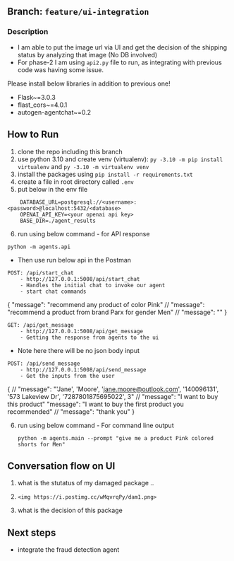 ## Branch: `feature/ui-integration`

### Description

- I am able to put the image url via UI and get the decision of the shipping status by analyzing that image (No DB involved)
- For phase-2 I am using `api2.py` file to run, as integrating with previous code was having some issue.

Please install below libraries in addition to previous one!

- Flask~=3.0.3
- flast_cors~=4.0.1
- autogen-agentchat~=0.2

## How to Run

1. clone the repo including this branch
2. use python 3.10 and create venv (virtualenv): `py -3.10 -m pip install virtualenv` and `py -3.10 -m virtualenv venv`
3. install the packages using `pip install -r requirements.txt`
4. create a file in root directory called `.env`
5. put below in the env file

```
	DATABASE_URL=postgresql://<username>:<password>@localhost:5432/<database>
	OPENAI_API_KEY=<your openai api key>
	BASE_DIR=./agent_results

```

6. run using below command - for API response

`python -m agents.api`

- Then use run below api in the Postman

```
POST: /api/start_chat
	- http://127.0.0.1:5008/api/start_chat
	- Handles the initial chat to invoke our agent
	- start chat commands
```

{
"message": "recommend any product of color Pink"
// "message": "recommend a product from brand Parx for gender Men"
// "message": ""
}

```
GET: /api/get_message
	- http://127.0.0.1:5008/api/get_message
	- Getting the response from agents to the ui
```

- Note here there will be no json body input

```
POST: /api/send_message
	- http://127.0.0.1:5008/api/send_message
    - Get the inputs from the user
```

{
// "message": "'Jane', 'Moore', 'jane.moore@outlook.com', '140096131', '573 Lakeview Dr', '7287801875695022', 3"
// "message": "I want to buy this product"
"message": "I want to buy the first product you recommended"
// "message": "thank you"
}

6. run using below command - For command line output

   `python -m agents.main --prompt "give me a product Pink colored shorts for Men"`

## Conversation flow on UI

1. what is the stutatus of my damaged package
   ..
2. `<img https://i.postimg.cc/wMqvrqPy/dam1.png>`

3. what is the decision of this package

## Next steps

- integrate the fraud detection agent
